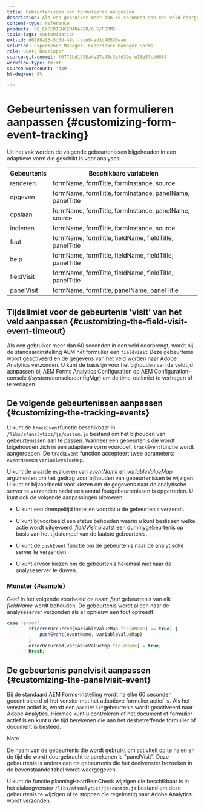```yaml
---
title: Gebeurtenissen van formulieren aanpassen
description: Als een gebruiker meer dan 60 seconden aan een veld doorgeeft, wordt een veldbezoek-gebeurtenis geactiveerd en worden de gegevens van het veld naar Adobe SiteCatalyst verzonden.
content-type: reference
products: SG_EXPERIENCEMANAGER/6.5/FORMS
topic-tags: customization
exl-id: d0280a15-5d0d-49cf-bce9-ad1c40530eae
solution: Experience Manager, Experience Manager Forms
role: User, Developer
source-git-commit: f6771bd1338a4e27a48c3efd39efe18e57cb98f9
workflow-type: tm+mt
source-wordcount: '449'
ht-degree: 0%

---
```


# Gebeurtenissen van formulieren aanpassen {#customizing-form-event-tracking}

Uit het vak worden de volgende gebeurtenissen bijgehouden in een adaptieve vorm die geschikt is voor analyses:

<table>
 <tbody>
  <tr>
   <th>Gebeurtenis</th>
   <th>Beschikbare variabelen</th>
  </tr>
  <tr>
   <td>renderen</td>
   <td>formName, formTitle, formInstance, source</td>
  </tr>
  <tr>
   <td>opgeven</td>
   <td>formName, formTitle, formInstance, panelName, panelTitle</td>
  </tr>
  <tr>
   <td>opslaan</td>
   <td>formName, formTitle, formInstance, panelName, source</td>
  </tr>
  <tr>
   <td>indienen</td>
   <td>formName, formTitle, formInstance, source</td>
  </tr>
  <tr>
   <td>fout</td>
   <td>formName, formTitle, fieldName, fieldTitle, panelTitle</td>
  </tr>
  <tr>
   <td>help</td>
   <td>formName, formTitle, fieldName, fieldTitle, panelTitle</td>
  </tr>
  <tr>
   <td>fieldVisit</td>
   <td>formName, formTitle, fieldName, fieldTitle, panelTitle<br /> </td>
  </tr>
  <tr>
   <td>panelVisit</td>
   <td>formName, formTitle, panelName, panelTitle</td>
  </tr>
 </tbody>
</table>

## Tijdslimiet voor de gebeurtenis &#39;visit&#39; van het veld aanpassen {#customizing-the-field-visit-event-timeout}

Als een gebruiker meer dan 60 seconden in een veld doorbrengt, wordt bij de standaardinstelling AEM het formulier een `fieldvisit` Deze gebeurtenis wordt geactiveerd en de gegevens van het veld worden naar Adobe Analytics verzonden. U kunt de basislijn voor het bijhouden van de veldtijd aanpassen bij AEM Forms Analytics Configuration op AEM Configuration-console (/system/console/configMgr) om de time-outlimiet te verhogen of te verlagen.

## De volgende gebeurtenissen aanpassen {#customizing-the-tracking-events}

U kunt de `trackEvent`functie beschikbaar in `/libs/afanalytics/js/custom.js` bestand om het bijhouden van gebeurtenissen aan te passen. Wanneer een gebeurtenis die wordt bijgehouden zich in een adaptieve vorm voordoet, `trackEvent`functie wordt aangeroepen. De `trackEvent` function accepteert twee parameters: `eventName`en `variableValueMap`.

U kunt de waarde evalueren van *eventName* en *variableValueMap* argumenten om het gedrag voor bijhouden van gebeurtenissen te wijzigen. U kunt er bijvoorbeeld voor kiezen om de gegevens naar de analytische server te verzenden nadat een aantal foutgebeurtenissen is opgetreden. U kunt ook de volgende aanpassingen uitvoeren:

* U kunt een drempeltijd instellen voordat u de gebeurtenis verzendt.
* U kunt bijvoorbeeld een status behouden waarin u kunt beslissen welke actie wordt uitgevoerd. *fieldVisit* plaatst een dummygebeurtenis op basis van het tijdstempel van de laatste gebeurtenis.
* U kunt de `pushEvent` functie om de gebeurtenis naar de analytische server te verzenden *.*

* U kunt ervoor kiezen om de gebeurtenis helemaal niet naar de analyseserver te duwen.

### Monster {#sample}

Geef in het volgende voorbeeld de naam *fout* gebeurtenis van elk *fieldName* wordt behouden. De gebeurtenis wordt alleen naar de analyseserver verzonden als er opnieuw een fout optreedt.

```javascript
case 'error':
        if(errorOccurred[variableValueMap.fieldName] == true) {
            pushEvent(eventName, variableValueMap)
        }
        errorOccurred[variableValueMap.fieldName] = true;
        break;
```

## De gebeurtenis panelvisit aanpassen {#customizing-the-panelvisit-event}

Bij de standaard AEM Forms-instelling wordt na elke 60 seconden gecontroleerd of het venster met het adaptieve formulier actief is. Als het venster actief is, wordt een `panelVisit`gebeurtenis wordt geactiveerd naar Adobe Analytics. Hiermee kunt u controleren of het document of formulier actief is en kunt u de tijd berekenen die aan het desbetreffende formulier of document is besteed.

>[!NOTE]
>
>De naam van de gebeurtenis die wordt gebruikt om activiteit op te halen en de tijd die wordt doorgebracht te berekenen is &quot;panelVisit&quot;. Deze gebeurtenis is anders dan de gebeurtenis die het deelvenster bezoeken in de bovenstaande tabel wordt weergegeven.

U kunt de functie planningHeartBeatCheck wijzigen die beschikbaar is in het dialoogvenster `/libs/afanalytics/js/custom.js` bestand om deze gebeurtenis te wijzigen of te stoppen die regelmatig naar Adobe Analytics wordt verzonden.
